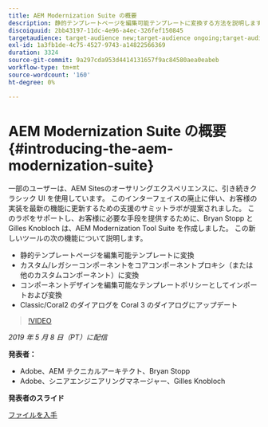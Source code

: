 ```yaml
---
title: AEM Modernization Suite の概要
description: 静的テンプレートページを編集可能テンプレートに変換する方法を説明します。 カスタムまたはレガシーのコンポーネントをコアコンポーネントプロキシに変換する方法などを説明します。
discoiquuid: 2bb43197-11dc-4e96-a4ec-326fef150845
targetaudience: target-audience new;target-audience ongoing;target-audience upgrader
exl-id: 1a3fb1de-4c75-4527-9743-a14822566369
duration: 3324
source-git-commit: 9a297cda953d4414131657f9ac84580aea0eabeb
workflow-type: tm+mt
source-wordcount: '160'
ht-degree: 0%

---
```


# AEM Modernization Suite の概要{#introducing-the-aem-modernization-suite}

一部のユーザーは、AEM Sitesのオーサリングエクスペリエンスに、引き続きクラシック UI を使用しています。 このインターフェイスの廃止に伴い、お客様の実装を最新の機能に更新するための支援のサミットラボが提案されました。 このラボをサポートし、お客様に必要な手段を提供するために、Bryan Stopp と Gilles Knobloch は、AEM Modernization Tool Suite を作成しました。  この新しいツールの次の機能について説明します。

* 静的テンプレートページを編集可能テンプレートに変換
* カスタム/レガシーコンポーネントをコアコンポーネントプロキシ（または他のカスタムコンポーネント）に変換
* コンポーネントデザインを編集可能なテンプレートポリシーとしてインポートおよび変換
* Classic/Coral2 のダイアログを Coral 3 のダイアログにアップデート

>[!VIDEO](https://video.tv.adobe.com/v/27322?quality=9)

*2019 年 5 月 8 日（PT）に配信*

**発表者：**

* Adobe、AEM テクニカルアーキテクト、Bryan Stopp
* Adobe、シニアエンジニアリングマネージャー、Gilles Knobloch

**発表者のスライド**

[ファイルを入手](assets/modernization-toolsaemgems.pdf)

